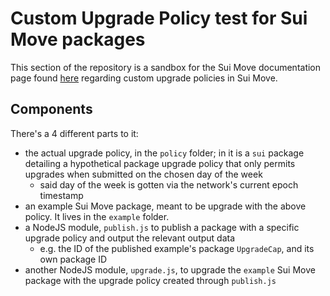 # Custom Upgrade Policy test for Sui Move packages

This section of the repository is a sandbox for the Sui Move documentation
page found [here](https://docs.sui.io/build/custom-upgrade-policy) regarding
custom upgrade policies in Sui Move.

## Components

There's a 4 different parts to it:
* the actual upgrade policy, in the `policy` folder; in it is a `sui` package detailing
  a hypothetical package upgrade policy that only permits upgrades when submitted
  on the chosen day of the week
  - said day of the week is gotten via the network's current epoch timestamp
* an example Sui Move package, meant to be upgrade with the above policy. It lives in
  the `example` folder.
* a NodeJS module, `publish.js` to publish a package with a specific upgrade policy and output the
  relevant output data
  - e.g. the ID of the published example's package `UpgradeCap`, and its own package ID
* another NodeJS module, `upgrade.js`, to upgrade the `example` Sui Move package with
  the upgrade policy created through `publish.js`